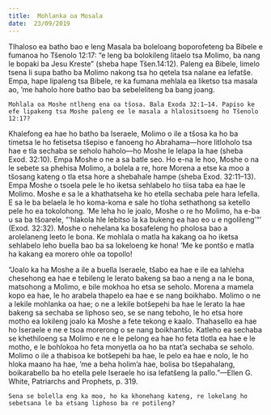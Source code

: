 ```yaml
---
title:  Mohlanka oa Mosala
date:  23/09/2019
---
```


Tlhaloso ea batho bao e leng Masala ba boleloang boporofeteng ba Bibele e fumanoa ho Tšenolo 12:17: “e leng ba bolokileng litaelo tsa Molimo, ba nang le bopaki ba Jesu Kreste” (sheba hape Tšen.14:12). Paleng ea Bibele, limelo tsena li supa batho ba Molimo nakong tsa ho qetela tsa nalane ea lefatše. Empa, hape lipaleng tsa Bibele, re ka fumana mehlala ea liketso tsa masala ao, ’me haholo hore batho bao ba sebeleliteng ba bang joang.

`Mohlala oa Moshe ntlheng ena oa tšosa. Bala Exoda 32:1–14. Papiso ke efe lipakeng tsa Moshe paleng ee le masala a hlalositsoeng ho Tšenolo 12:17?`

Khalefong ea hae ho batho ba Iseraele, Molimo o ile a tšosa ka ho ba timetsa le ho fetisetsa tšepiso e fanoeng ho Abrahama—hore litloholo tsa hae e tla sechaba se seholo haholo—ho Moshe le lelapa la hae (sheba Exod. 32:10). Empa Moshe o ne a sa batle seo. Ho e-na le hoo, Moshe o na le sebete sa phehisa Molimo, a bolela a re, hore Morena a etse ka moo a tšosang kateng o tla etsa hore a shebahale hampe (sheba Exod. 32:11–13). Empa Moshe o tsoela pele le ho iketsa sehlabelo ho tiisa taba ea hae le Molimo. Moshe e sa le a khathatseha ke ho etella sechaba pele hara lefella. E sa le ba belaela le ho koma-koma e sale ho tloha sethathong sa ketello pele ho ea tokolohong. ’Me leha ho le joalo, Moshe o re ho Molimo, ha e-ba u sa ba tšoarele, “‘hlakola hle lebitso la ka bukeng ea hao eo u e ngolileng’“‘ (Exod. 32:32). Moshe o nehelana ka bosafeleng ho pholosa bao a arolelaneng leeto le bona. Ke mohlala o matla ha kakang oa ho iketsa sehlabelo leho buella bao ba sa lokeloeng ke hona! ’Me ke pontšo e matla ha kakang ea morero ohle oa topollo!

“Joalo ka ha Moshe a ile a buella Iseraele, tšabo ea hae e ile ea lahleha chesehong ea hae e tebileng le lerato bakeng sa bao a neng a na le bona, matsohong a Molimo, e bile mokhoa ho etsa se seholo. Morena a mamela kopo ea hae, le ho arabela thapelo ea hae e se nang boikhabo. Molimo o ne a lekile mohlanka oa hae; o ne a lekile botšepehi ba hae le lerato la hae bakeng sa sechaba se liphoso seo, se se nang teboho, le ho etsa hore motho ea lokileng joalo ka Moshe a fete tekong e kaalo. Thahasello ea hae ho Iseraele e ne e tsoa morerong o se nang boikhantšo. Katleho ea sechaba se khethiloeng sa Molimo e ne e le pelong ea hae ho feta tlotla ea hae e le motho, e le bohlokoa ho feta monyetla oa ho ba ntat’a sechaba se seholo. Molimo o ile a thabisoa ke botšepehi ba hae, le pelo ea hae e nolo, le ho hloka maano ha hae, ’me a beha holim’a hae, bolisa bo tšepahalang, boikarabello ba ho etella pele Iseraele ho isa lefatšeng la pallo.”—Ellen G. White, Patriarchs and Prophets, p. 319.

`Sena se bolella eng ka moo, ho ka khonehang kateng, re lokelang ho sebetsana le ba etsang liphoso ba re potileng?`